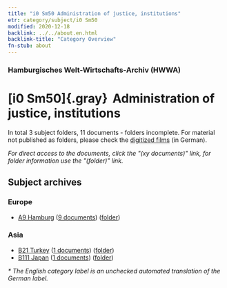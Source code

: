 ```yaml
---
title: "i0 Sm50 Administration of justice, institutions"
etr: category/subject/i0 Sm50
modified: 2020-12-18
backlink: ../../about.en.html
backlink-title: "Category Overview"
fn-stub: about
---
```


### Hamburgisches Welt-Wirtschafts-Archiv (HWWA)
# [i0 Sm50]{.gray}&#8201; Administration of justice, institutions&#160; 





In total 3 subject folders, 11 documents - folders incomplete.
For material not published as folders, please check the [digitized films](/film/h1_sh) (in German).

_For direct access to the documents, click the "(xy documents)" link, for folder information use the "(folder)" link._

## Subject archives



### Europe

- [A9 Hamburg](../../../geo/about.en.html#A9) (<a href="https://dfg-viewer.de/show/?tx_dlf[id]=https://pm20.zbw.eu/mets/sh/1409xx/140905/1811xx/181140/public.mets.en.xml" target="_blank">9 documents</a>) ([folder](http://purl.org/pressemappe20/folder/sh/140905,181140))

### Asia

- [B21 Turkey](../../../geo/about.en.html#B21) (<a href="https://dfg-viewer.de/show/?tx_dlf[id]=https://pm20.zbw.eu/mets/sh/1411xx/141111/1811xx/181140/public.mets.en.xml" target="_blank">1 documents</a>) ([folder](http://purl.org/pressemappe20/folder/sh/141111,181140))
- [B111 Japan](../../../geo/about.en.html#B111) (<a href="https://dfg-viewer.de/show/?tx_dlf[id]=https://pm20.zbw.eu/mets/sh/1412xx/141272/1811xx/181140/public.mets.en.xml" target="_blank">1 documents</a>) ([folder](http://purl.org/pressemappe20/folder/sh/141272,181140))


_* The English category label is an unchecked automated translation of the German label._

